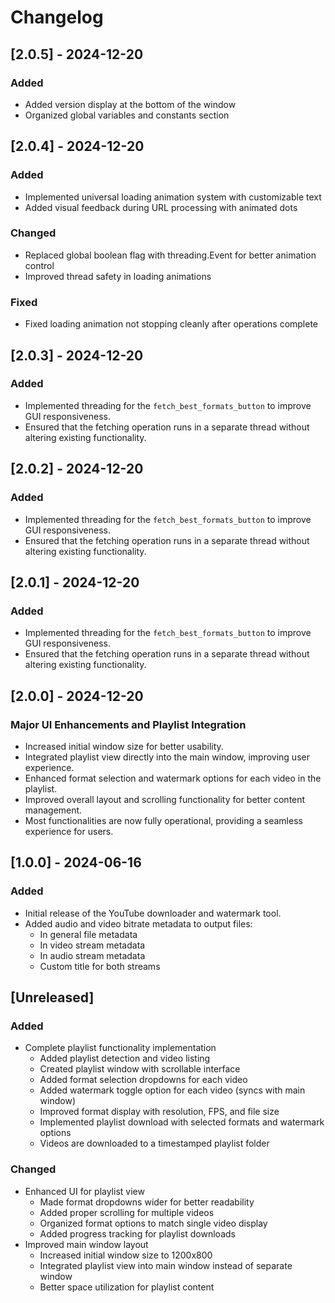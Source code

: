 # Changelog

## [2.0.5] - 2024-12-20
### Added
- Added version display at the bottom of the window
- Organized global variables and constants section

## [2.0.4] - 2024-12-20
### Added
- Implemented universal loading animation system with customizable text
- Added visual feedback during URL processing with animated dots
### Changed
- Replaced global boolean flag with threading.Event for better animation control
- Improved thread safety in loading animations
### Fixed
- Fixed loading animation not stopping cleanly after operations complete

## [2.0.3] - 2024-12-20
### Added
- Implemented threading for the `fetch_best_formats_button` to improve GUI responsiveness.
- Ensured that the fetching operation runs in a separate thread without altering existing functionality.

## [2.0.2] - 2024-12-20
### Added
- Implemented threading for the `fetch_best_formats_button` to improve GUI responsiveness.
- Ensured that the fetching operation runs in a separate thread without altering existing functionality.

## [2.0.1] - 2024-12-20
### Added
- Implemented threading for the `fetch_best_formats_button` to improve GUI responsiveness.
- Ensured that the fetching operation runs in a separate thread without altering existing functionality.

## [2.0.0] - 2024-12-20
### Major UI Enhancements and Playlist Integration
- Increased initial window size for better usability.
- Integrated playlist view directly into the main window, improving user experience.
- Enhanced format selection and watermark options for each video in the playlist.
- Improved overall layout and scrolling functionality for better content management.
- Most functionalities are now fully operational, providing a seamless experience for users.

## [1.0.0] - 2024-06-16
### Added
- Initial release of the YouTube downloader and watermark tool.
- Added audio and video bitrate metadata to output files:
  - In general file metadata
  - In video stream metadata
  - In audio stream metadata
  - Custom title for both streams

## [Unreleased]

### Added
- Complete playlist functionality implementation
  - Added playlist detection and video listing
  - Created playlist window with scrollable interface
  - Added format selection dropdowns for each video
  - Added watermark toggle option for each video (syncs with main window)
  - Improved format display with resolution, FPS, and file size
  - Implemented playlist download with selected formats and watermark options
  - Videos are downloaded to a timestamped playlist folder

### Changed
- Enhanced UI for playlist view
  - Made format dropdowns wider for better readability
  - Added proper scrolling for multiple videos
  - Organized format options to match single video display
  - Added progress tracking for playlist downloads
- Improved main window layout
  - Increased initial window size to 1200x800
  - Integrated playlist view into main window instead of separate window
  - Better space utilization for playlist content